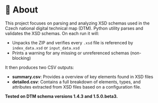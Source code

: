 # 📘 About

This project focuses on parsing and analyzing XSD schemas used in the Czech national digital technical map (DTM). Python utility parses and validates the XSD schemas. On each run it will:

- Unpacks the ZIP and verifies every `.xsd` file is referenced by `index_data.xsd` or `input_data.xsd`  
- Prints a warning for any missing or unreferenced schemas (non-blocking)  

It then produces two CSV outputs:

- **summary.csv**: Provides a overview of key elements found in XSD files
- **detailed.csv**: Contains a full breakdown of elements, types, and attributes extracted from XSD files based on a configuration file.

**Tested on DTM schema versions 1.4.3 and 1.5.0.beta3.**
